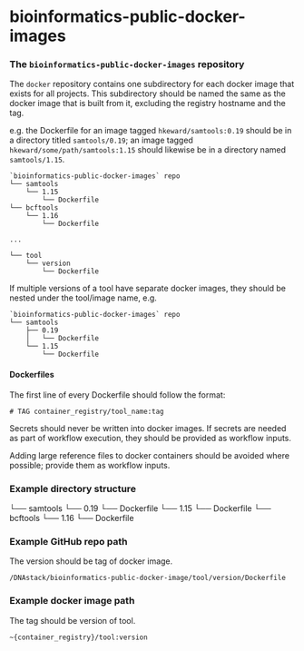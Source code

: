 # bioinformatics-public-docker-images

### The `bioinformatics-public-docker-images` repository 

The `docker` repository contains one subdirectory for each docker image that exists for all projects. This subdirectory should be named the same as the docker image that is built from it, excluding the registry hostname and the tag.

e.g. the Dockerfile for an image tagged `hkeward/samtools:0.19` should be in a directory titled `samtools/0.19`; an image tagged 
`hkeward/some/path/samtools:1.15` should likewise be in a directory named `samtools/1.15`.

```
`bioinformatics-public-docker-images` repo
└── samtools
    └── 1.15
        └── Dockerfile
└── bcftools
    └── 1.16
	    └── Dockerfile
	    
...

└── tool
    └── version
        └── Dockerfile
```

If multiple versions of a tool have separate docker images, they should be nested under the tool/image name, e.g.

```
`bioinformatics-public-docker-images` repo
└── samtools
    ├── 0.19
    │   └── Dockerfile
    └── 1.15
        └── Dockerfile
```

#### Dockerfiles

The first line of every Dockerfile should follow the format:

```
# TAG container_registry/tool_name:tag
```

Secrets should never be written into docker images. If secrets are needed as part of workflow execution, they should be provided as workflow inputs.

Adding large reference files to docker containers should be avoided where possible; provide them as workflow inputs.


### Example directory structure

└── samtools
    └── 0.19
        └── Dockerfile
    └── 1.15
        └── Dockerfile
└── bcftools
    └── 1.16
        └── Dockerfile

### Example GitHub repo path

The version should be tag of docker image.

`/DNAstack/bioinformatics-public-docker-image/tool/version/Dockerfile`

### Example docker image path

The tag should be version of tool.

`~{container_registry}/tool:version`